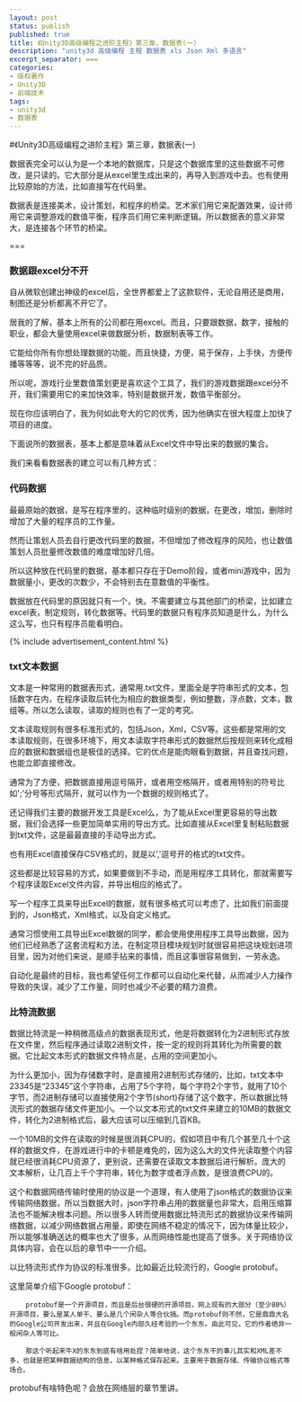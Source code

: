 ```yaml
---
layout: post
status: publish
published: true
title: 《Unity3D高级编程之进阶主程》第三章，数据表(一)
description: "unity3d 高级编程 主程 数据表 xls Json Xml 多语言"
excerpt_separator: ===
categories:
- 版权著作
- Unity3D
- 前端技术
tags:
- unity3d
- 数据表
---
```



#《Unity3D高级编程之进阶主程》第三章，数据表(一)

数据表完全可以认为是一个本地的数据库，只是这个数据库里的这些数据不可修改，是只读的。它大部分是从excel里生成出来的，再导入到游戏中去。也有使用比较原始的方法，比如直接写在代码里。

数据表是连接美术，设计策划，和程序的桥梁。艺术家们用它来配置效果，设计师用它来调整游戏的数值平衡，程序员们用它来判断逻辑。所以数据表的意义非常大，是连接各个环节的桥梁。

===

### 数据跟excel分不开

自从微软创建出神级的excel后，全世界都爱上了这款软件，无论自用还是商用，制图还是分析都离不开它了。

居我的了解，基本上所有的公司都在用excel。而且，只要跟数据，数字，接触的职业，都会大量使用excel来做数据分析，数据制表等工作。

它能给你所有你想处理数据的功能，而且快捷，方便，易于保存，上手快，方便传播等等等，说不完的好品质。

所以呢，游戏行业里数值策划更是喜欢这个工具了，我们的游戏数据跟excel分不开，我们需要用它的来加快效率，特别是数据开发，数值平衡部分。

现在你应该明白了，我为何如此夸大的它的优秀，因为他确实在很大程度上加快了项目的进度。

下面说所的数据表，基本上都是意味着从Excel文件中导出来的数据的集合。

我们来看看数据表的建立可以有几种方式：

### 代码数据

最最原始的数据，是写在程序里的，这种临时级别的数据，在更改，增加，删除时增加了大量的程序员的工作量。

然而让策划人员去自行更改代码里的数据，不但增加了修改程序的风险，也让数值策划人员批量修改数值的难度增加好几倍。

所以这种放在代码里的数据，基本都只存在于Demo阶段，或者mini游戏中，因为数据量小，更改的次数少，不会特别去在意数值的平衡性。

数据放在代码里的原因就只有一个，快。不需要建立与其他部门的桥梁，比如建立excel表，制定规则，转化数据等。代码里的数据只有程序员知道是什么，为什么这么写，也只有程序员能看明白。

{% include advertisement_content.html %}

### txt文本数据

文本是一种常用的数据表形式，通常用.txt文件，里面全是字符串形式的文本，包括数字在内，在程序读取后转化为相应的数据类型，例如整数，浮点数，文本，数组等。所以怎么读取，读取的规则也有了一定的考究。

文本读取规则有很多标准形式的，包括Json，Xml，CSV等。这些都是常用的文本读取规则，在很多环境下，用文本读取字符串形式的数据然后按规则来转化成相应的数据和数据组也是极佳的选择。它的优点是能肉眼看到数据，并且查找问题，也能立即直接修改。

通常为了方便，把数据直接用逗号隔开，或者用空格隔开，或者用特别的符号比如';'分号等形式隔开，就可以作为一个数据的规则格式了。

还记得我们主要的数据开发工具是Excel么，为了能从Excel里更容易的导出数据，我们会选择一些更加简单实用的导出方式。比如直接从Excel里复制粘贴数据到txt文件，这是最最直接的手动导出方式。

也有用Excel直接保存CSV格式的，就是以','逗号开的格式的txt文件。

这些都是比较容易的方式，如果要做到不手动，而是用程序工具转化，那就需要写个程序读取Excel文件内容，并导出相应的格式了。

写一个程序工具来导出Excel的数据，就有很多格式可以考虑了，比如我们前面提到的，Json格式，Xml格式，以及自定义格式。

通常习惯使用工具导出Excel数据的同学，都会使用使用程序工具导出数据，因为他们已经熟悉了这套流程和方法，在制定项目模块规划时就很容易把这块规划进项目里，因为对他们来说，是顺手拈来的事情，而且这事很容易做到，一劳永逸。

自动化是最终的目标，我也希望任何工作都可以自动化来代替，从而减少人力操作导致的失误，减少了工作量，同时也减少不必要的精力浪费。

### 比特流数据

数据比特流是一种稍微高级点的数据表现形式，他是将数据转化为2进制形式存放在文件里，然后程序通过读取2进制文件，按一定的规则将其转化为所需要的数据。它比起文本形式的数据文件特点是，占用的空间更加小。

为什么更加小，因为存储数字时，是直接用2进制形式存储的，比如，txt文本中23345是“23345”这个字符串，占用了5个字符，每个字符2个字节，就用了10个字节，而2进制存储可以直接使用2个字节(short)存储了这个数字，所以数据比特流形式的数据存储文件更加小。一个以文本形式的txt文件来建立的10MB的数据文件，转化为2进制格式后，最大应该可以压缩到几百KB。

一个10MB的文件在读取的时候是很消耗CPU的，假如项目中有几个甚至几十个这样的数据文件，在游戏进行中的卡顿是难免的，因为这么大的文件光读取整个内容就已经很消耗CPU资源了，更别说，还需要在读取文本数据后进行解析。庞大的文本解析，让几百上千个字符串，转化为数字或者浮点数，是很浪费CPU的。

这个和数据网络传输时使用的协议是一个道理，有人使用了json格式的数据协议来传输网络数据，所以当数据大时，json字符串占用的数据量也非常大，启用压缩算法也不能解决根本问题。所以很多人转而使用数据比特流形式的数据协议来传输网络数据，以减少网络数据占用量，即使在网络不稳定的情况下，因为体量比较少，所以能够准确送达的概率也大了很多，从而网络性能也提高了很多。关于网络协议具体内容，会在以后的章节中一一介绍。

以比特流形式作为协议的标准很多。比如最近比较流行的，Google protobuf。

这里简单介绍下Google protobuf：

		protobuf是一个开源项目，而且是后台很硬的开源项目。网上现有的大部分（至少80%）开源项目，要么是某人单干、要么是几个闲杂人等合伙搞。而protobuf则不然，它是鼎鼎大名的Google公司开发出来，并且在Google内部久经考验的一个东东。由此可见，它的作者绝非一般闲杂人等可比。
		
		那这个听起来牛X的东东到底有啥用处捏？简单地说，这个东东干的事儿其实和XML差不多，也就是把某种数据结构的信息，以某种格式保存起来。主要用于数据存储、传输协议格式等场合。

protobuf有啥特色呢？会放在网络层的章节里讲。


